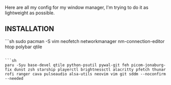 Here are all my config for my window manager, I'm trying to do it as lightweight as possible.

## INSTALLATION
<div/>
```sh
sudo pacman -S vim neofetch networkmanager nm-connection-editor htop polybar qtile
  
```

```sh 
paru -Syu base-devel qtile python-psutil pywal-git feh picom-jonaburg-fix dunst zsh starship playerctl brightnessctl alacritty pfetch thunar rofi ranger cava pulseaudio alsa-utils neovim vim git sddm --noconfirm --needed

```
